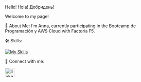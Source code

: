Hello! Hola! Добридень!

Welcome to my page!

🚀 About Me: 
I'm Anna, currently participating in the Bootcamp de Programación y AWS Cloud with Factoria F5.

🛠 Skills:

[![My Skills](https://skillicons.dev/icons?i=java,js,html,css,swift,python,figma,git,github,vscode,jira,docker)](https://skillicons.dev)



🔗  Connect with me:

<a href='https://www.linkedin.com/in/anna-nepyivoda-18428399/'><img src="https://i.postimg.cc/3RLmssnH/linkedin-3.png" alt="linkedin icon" width="30" height="30"></a>

